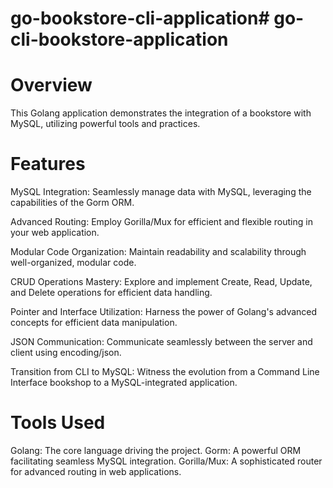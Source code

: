 # go-bookstore-cli-application#   g o - c l i - b o o k s t o r e - a p p l i c a t i o n 

# Overview
This Golang application demonstrates the integration of a bookstore with MySQL, utilizing powerful tools and practices.

# Features
MySQL Integration: Seamlessly manage data with MySQL, leveraging the capabilities of the Gorm ORM.

Advanced Routing: Employ Gorilla/Mux for efficient and flexible routing in your web application.

Modular Code Organization: Maintain readability and scalability through well-organized, modular code.

CRUD Operations Mastery: Explore and implement Create, Read, Update, and Delete operations for efficient data handling.

Pointer and Interface Utilization: Harness the power of Golang's advanced concepts for efficient data manipulation.

JSON Communication: Communicate seamlessly between the server and client using encoding/json.

Transition from CLI to MySQL: Witness the evolution from a Command Line Interface bookshop to a MySQL-integrated application.

# Tools Used
Golang: The core language driving the project.
Gorm: A powerful ORM facilitating seamless MySQL integration.
Gorilla/Mux: A sophisticated router for advanced routing in web applications.
 
 
